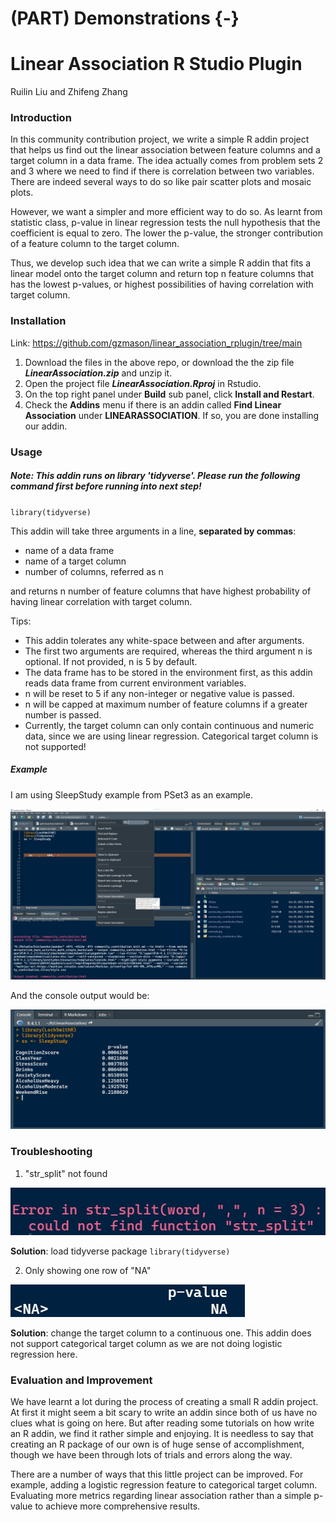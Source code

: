 # (PART) Demonstrations {-}

# Linear Association R Studio Plugin

Ruilin Liu and Zhifeng Zhang



### Introduction

In this community contribution project, we write a simple R addin project that helps us find out the linear association between feature columns and a target column in a data frame. The idea actually comes from problem sets 2 and 3 where we need to find if there is correlation between two variables. There are indeed several ways to do so like pair scatter plots and mosaic plots.

However, we want a simpler and more efficient way to do so. As learnt from statistic class, p-value in linear regression tests the null hypothesis that the coefficient is equal to zero. The lower the p-value, the stronger contribution of a feature column to the target column. 

Thus, we develop such idea that we can write a simple R addin that fits a linear model onto the target column and return top n feature columns that has the lowest p-values, or highest possibilities of having correlation with target column.


### Installation 
Link: https://github.com/gzmason/linear_association_rplugin/tree/main

1. Download the files in the above repo, or download the the zip file ***LinearAssociation.zip*** and unzip it. 
2. Open the project file ***LinearAssociation.Rproj*** in Rstudio.
3. On the top right panel under **Build**  sub panel, click **Install and Restart**.
4. Check the **Addins** menu if there is an addin called **Find Linear Association** under **LINEARASSOCIATION**. If so, you are done installing our addin.

### Usage

##### Note: This addin runs on library 'tidyverse'. Please run the following command first before running into next step!
`library(tidyverse)`


This addin will take three arguments in a line, **separated by commas**: 

* name of a data frame
* name of a target column
* number of columns, referred as n

and returns n number of feature columns that have highest probability of having linear correlation with target column.

Tips:

* This addin tolerates any white-space between and after arguments.
* The first two arguments are required, whereas the third argument n is optional. If not provided, n is 5 by default.
* The data frame has to be stored in the environment first, as this addin reads data frame from current environment variables. 
* n will be reset to 5 if any non-integer or negative value is passed.
* n will be capped at maximum number of feature columns if a greater number is passed.
* Currently, the target column can only contain continuous and numeric data, since we are using linear regression. Categorical target column is not supported!

##### Example
I am using SleepStudy example from PSet3 as an example. 

![](resources/Linear_Association/Linear_Association_example.jpg)

And the console output would be:

![](resources/Linear_Association/Linear_Association_console_output.jpg)

### Troubleshooting
1. "str_split" not found 

![](resources/Linear_Association/Linear_Association_error1.jpg)

**Solution**: load tidyverse package
`library(tidyverse)`

2. Only showing one row of "NA"

![](resources/Linear_Association/Linear_Association_error2.jpg)

**Solution**: change the target column to a continuous one. This addin does not support categorical target column as we are not doing logistic regression here. 

### Evaluation and Improvement

We have learnt a lot during the process of creating a small R addin project. At first it might seem a bit scary to write an addin since both of us have no clues what is going on here. But after reading some tutorials on how write an R addin, we find it rather simple and enjoying. It is needless to say that creating an R package of our own is of huge sense of accomplishment, though we have been through lots of trials and errors along the way. 

There are a number of ways that this little project can be improved. For example, adding a logistic regression feature to categorical target column. Evaluating more metrics regarding linear association rather than a simple p-value to achieve more comprehensive results. 
